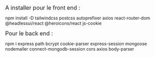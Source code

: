 <font size="+1">A installer pour le front end :</font>


npm install -D tailwindcss postcss autoprefixer axios react-router-dom @headlessui/react @heroicons/react js-cookie


<font size="+1">Pour le back end :</font>

npm i express path bcrypt cookie-parser express-session mongoose nodemailer connect-mongodb-session cors axios body-parser

